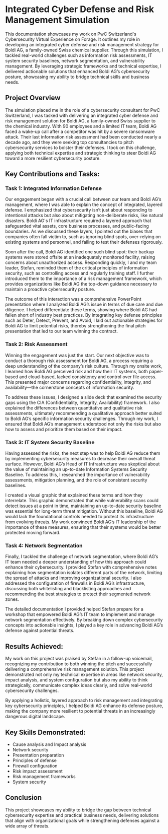 # Integrated Cyber Defense and Risk Management Simulation

This documentation showcases my work on PwC Switzerland's Cybersecurity Virtual Experience on Forage. It outlines my role in developing an integrated cyber defense and risk management strategy for Boldi AG, a family-owned Swiss chemical supplier. Through this simulation, I tackled real-world challenges such as information risk assessments, IT system security baselines, network segmentation, and vulnerability management. By leveraging strategic frameworks and technical expertise, I delivered actionable solutions that enhanced Boldi AG’s cybersecurity posture, showcasing my ability to bridge technical skills and business needs.

## Project Overview

The simulation placed me in the role of a cybersecurity consultant for PwC Switzerland, I was tasked with delivering an integrated cyber defense and risk management solution for Boldi AG, a family-owned Swiss supplier to the chemical industry. With 90 employees and a limited IT team, Boldi AG faced a wake-up call after a competitor was hit by a severe ransomware attack. Their last information risk assessment had been conducted nearly a decade ago, and they were seeking top consultancies to pitch cybersecurity services to bolster their defenses. I took on this challenge, applying both technical expertise and strategic thinking to steer Boldi AG toward a more resilient cybersecurity posture.


## Key Contributions and Tasks:

### Task 1: Integrated Information Defense

Our engagement began with a crucial call between our team and Boldi AG’s management, where I was able to explain the concept of integrated, layered defense. I emphasized that cybersecurity isn’t just about responding to intentional attacks but also about mitigating non-deliberate risks, like natural disasters. Boldi AG's IT infrastructure required a layered approach that safeguarded vital assets, core business processes, and public-facing boundaries. As we discussed these layers, I pointed out the biases that companies often fall victim to, such as ignoring blind spots, over-relying on existing systems and personnel, and failing to test their defenses rigorously.

Soon after the call, Boldi AG identified one such blind spot: their backup systems were stored offsite at an inadequately monitored facility, raising concerns about unauthorized access. Responding quickly, I and my team leader, Stefan, reminded them of the critical principles of information security, such as controlling access and regularly training staff. I further introduced them to the importance of a risk management framework, which provides organizations like Boldi AG the top-down guidance necessary to maintain a proactive cybersecurity posture.

The outcome of this interaction was a comprehensive PowerPoint presentation where I analyzed Boldi AG’s issue in terms of due care and due diligence. I helped differentiate these terms, showing where Boldi AG had fallen short of industry best practices. By integrating key defense principles such as Deter, Detect, Prevent, and Avoid, I laid out actionable strategies for Boldi AG to limit potential risks, thereby strengthening the final pitch presentation that led to our team winning the contract.


### Task 2: Risk Assessment

Winning the engagement was just the start. Our next objective was to conduct a thorough risk assessment for Boldi AG, a process requiring a deep understanding of the company’s risk culture. Through my onsite work, I learned how Boldi AG perceived risk and how their IT systems, both paper-based and cloud-based, lacked consistency and control over file access. This presented major concerns regarding confidentiality, integrity, and availability—the cornerstone concepts of information security.

To address these issues, I designed a slide deck that examined the security gaps using the CIA (Confidentiality, Integrity, Availability) framework. I also explained the differences between quantitative and qualitative risk assessments, ultimately recommending a qualitative approach better suited to Boldi AG’s specific information security challenges. Through my work, I ensured that Boldi AG’s management understood not only the risks but also how to assess and prioritize them based on their impact.


### Task 3: IT System Security Baseline

Having assessed the risks, the next step was to help Boldi AG reduce them by implementing cybersecurity measures to decrease their overall threat surface. However, Boldi AG’s Head of IT Infrastructure was skeptical about the value of maintaining an up-to-date Information Systems Security Baseline. To address this, I researched the importance of vulnerability assessments, mitigation planning, and the role of consistent security baselines.

I created a visual graphic that explained these terms and how they interrelate. This graphic demonstrated that while vulnerability scans could detect issues at a point in time, maintaining an up-to-date security baseline was essential for long-term threat mitigation. Without this baseline, Boldi AG would lack the foundational controls needed to protect its infrastructure from evolving threats. My work convinced Boldi AG’s IT leadership of the importance of these measures, ensuring that their systems would be better protected moving forward.


### Task 4: Network Segmentation

Finally, I tackled the challenge of network segmentation, where Boldi AG’s IT team needed a deeper understanding of how this approach could enhance their cybersecurity. I provided Stefan with comprehensive notes explaining how segmentation isolates different parts of the network, limiting the spread of attacks and improving organizational security. I also addressed the configuration of firewalls in Boldi AG’s infrastructure, discussing both whitelisting and blacklisting approaches and recommending the best strategies to protect their segmented network zones.

The detailed documentation I provided helped Stefan prepare for a workshop that empowered Boldi AG’s IT team to implement and manage network segmentation effectively. By breaking down complex cybersecurity concepts into actionable insights, I played a key role in advancing Boldi AG’s defense against potential threats.


## Results Achieved:

My work on this project was praised by Stefan in a follow-up voicemail, recognizing my contribution to both winning the pitch and successfully delivering a comprehensive risk management solution. This project demonstrated not only my technical expertise in areas like network security, impact analysis, and system configuration but also my ability to think strategically, communicate complex ideas clearly, and solve real-world cybersecurity challenges.

By applying a holistic, layered approach to risk management and integrating key cybersecurity principles, I helped Boldi AG enhance its defense posture, making the company more resilient to potential threats in an increasingly dangerous digital landscape.

## Key Skills Demonstrated:

- Cause analysis and Impact analysis
- Network security  
- Presentation preparation
- Principles of defense
- Firewall configuration
- Risk impact assessment
- Risk management frameworks
- System security

## Conclusion
This project showcases my ability to bridge the gap between technical cybersecurity expertise and practical business needs, delivering solutions that align with organizational goals while strengthening defenses against a wide array of threats.
